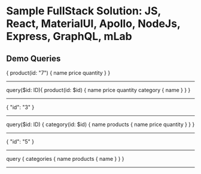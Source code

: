 # Sample FullStack Solution: JS, React, MaterialUI, Apollo, NodeJs, Express, GraphQL, mLab

## Demo Queries

{
  product(id: "7") {
    name
    price
    quantity
  }
}

***

query($id: ID){
  product(id: $id) {
    name
    price
    quantity
    category {
      name
    }
  }
}

---

{
  "id": "3"
}

***

query($id: ID) {
  category(id: $id) {
    name
    products {
      name
      price
      quantity
    }
  }
}

---

{
  "id": "5"
}

***

query {
  categories {
    name
    products {
      name
    }
  }
}

***